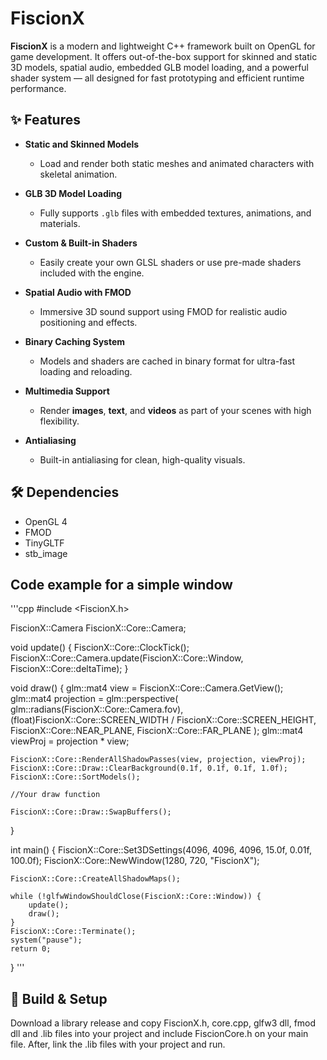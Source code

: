 # FiscionX

**FiscionX** is a modern and lightweight C++ framework built on OpenGL for game development. It offers out-of-the-box support for skinned and static 3D models, spatial audio, embedded GLB model loading, and a powerful shader system — all designed for fast prototyping and efficient runtime performance.

## ✨ Features

- **Static and Skinned Models**
  - Load and render both static meshes and animated characters with skeletal animation.
  
- **GLB 3D Model Loading**
  - Fully supports `.glb` files with embedded textures, animations, and materials.
  
- **Custom & Built-in Shaders**
  - Easily create your own GLSL shaders or use pre-made shaders included with the engine.
  
- **Spatial Audio with FMOD**
  - Immersive 3D sound support using FMOD for realistic audio positioning and effects.
  
- **Binary Caching System**
  - Models and shaders are cached in binary format for ultra-fast loading and reloading.

- **Multimedia Support**
  - Render **images**, **text**, and **videos** as part of your scenes with high flexibility.
  
- **Antialiasing**
  - Built-in antialiasing for clean, high-quality visuals.

## 🛠 Dependencies

- OpenGL 4
- FMOD
- TinyGLTF
- stb_image

## Code example for a simple window
'''cpp
#include <FiscionX.h>

FiscionX::Camera FiscionX::Core::Camera;

void update() {
    FiscionX::Core::ClockTick(); FiscionX::Core::Camera.update(FiscionX::Core::Window, FiscionX::Core::deltaTime);
}

void draw() {
    glm::mat4 view = FiscionX::Core::Camera.GetView();
    glm::mat4 projection = glm::perspective(
        glm::radians(FiscionX::Core::Camera.fov),
        (float)FiscionX::Core::SCREEN_WIDTH / FiscionX::Core::SCREEN_HEIGHT,
        FiscionX::Core::NEAR_PLANE,
        FiscionX::Core::FAR_PLANE
    );
    glm::mat4 viewProj = projection * view;

    FiscionX::Core::RenderAllShadowPasses(view, projection, viewProj);
    FiscionX::Core::Draw::ClearBackground(0.1f, 0.1f, 0.1f, 1.0f);
    FiscionX::Core::SortModels();

    //Your draw function

    FiscionX::Core::Draw::SwapBuffers();
}

int main() {
    FiscionX::Core::Set3DSettings(4096, 4096, 4096, 15.0f, 0.01f, 100.0f);
    FiscionX::Core::NewWindow(1280, 720, "FiscionX");

    FiscionX::Core::CreateAllShadowMaps();

    while (!glfwWindowShouldClose(FiscionX::Core::Window)) {
        update();
        draw();
    }
    FiscionX::Core::Terminate();
    system("pause");
    return 0;
}
'''

## 🔧 Build & Setup
Download a library release and copy FiscionX.h, core.cpp, glfw3 dll, fmod dll and .lib files into your project and include FiscionCore.h on your main file.
After, link the .lib files with your project and run.
